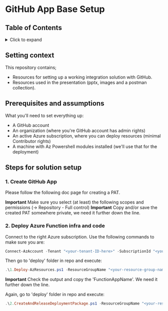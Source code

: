 # GitHub App Base Setup

## Table of Contents
<details>
<summary>Click to expand</summary>

1. [GitHub App Base Setup](#github-app-base-setup)
   1. [Table of Contents](#table-of-contents)
   2. [Setting context](#setting-context)
   3. [Prerequisites and assumptions](#prerequisites-and-assumptions)
   4. [Steps for solution setup](#steps-for-solution-setup)
      1. [1. Create GitHub App](#1-create-github-app)
      2. [2. Deploy Azure Function infra and code](#2-deploy-azure-function-infra-and-code)

</details>

## Setting context
This repository contains;
- Resources for setting up a working integration solution with GitHub.
- Resources used in the presentation (pptx, images and a postman collection).

## Prerequisites and assumptions
What you'll need to set everything up:
- A GitHub account
- An organization (where you're GitHub account has admin rights)
- An active Azure subscription, where you can deploy resources (minimal Contributor rights)
- A machine with Az Powershell modules installed (we'll use that for the deployment)

## Steps for solution setup
### 1. Create GitHub App
Please follow the following doc page for creating a PAT.

**Important** Make sure you select (at least) the following scopes and permissions (-> Repository - Full control)
**Important** Copy and/or save the created PAT somewhere private, we need it further down the line.

### 2. Deploy Azure Function infra and code
Connect to the right Azure subscription. Use the following commands to make sure you are:

```PowerShell
Connect-AzAccount -Tenant "<your-tenant-ID-here>" -SubscriptionId "<your-subscription-ID-here>"
```

Then go to 'deploy' folder in repo and execute:

```PowerShell
.\1.Deploy-AzResources.ps1 -ResourceGroupName "<your-resource-group-name-here>" -Location "<your-location-here>"
```

**Important** Check the output and copy the 'FunctionAppName'. We need it further down the line.

Again, go to 'deploy' folder in repo and execute:

```PowerShell
.\2.CreateAndReleaseDeploymentPackage.ps1 -ResourceGroupName "<your-resource-group-name-here>" -FunctionAppName "<paste-here-the-generated-function-app-name>"
```